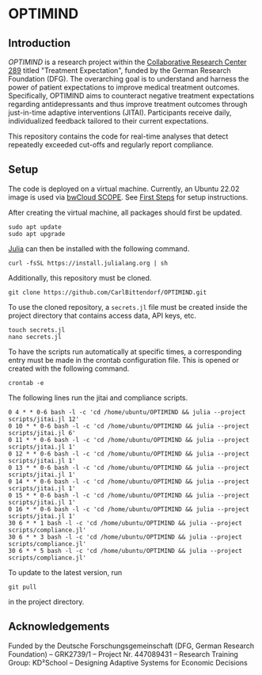 # OPTIMIND

## Introduction

*OPTIMIND* is a research project within the [Collaborative Research Center 289](https://treatment-expectation.de/en/) titled "Treatment Expectation", funded by the German Research Foundation (DFG). The overarching goal is to understand and harness the power of patient expectations to improve medical treatment outcomes. Specifically, OPTIMIND aims to counteract negative treatment expectations regarding antidepressants and thus improve treatment outcomes through just-in-time adaptive interventions (JITAI). Participants receive daily, individualized feedback tailored to their current expectations.

This repository contains the code for real-time analyses that detect repeatedly exceeded cut-offs and regularly report compliance.

## Setup

The code is deployed on a virtual machine. Currently, an Ubuntu 22.02 image is used via [bwCloud SCOPE](https://www.bw-cloud.org/en/). See [First Steps](https://www.bw-cloud.org/en/first_steps) for setup instructions.

After creating the virtual machine, all packages should first be updated.

```terminal
sudo apt update
sudo apt upgrade
```

[Julia](https://julialang.org/) can then be installed with the following command.

```terminal
curl -fsSL https://install.julialang.org | sh
```

Additionally, this repository must be cloned.

```terminal
git clone https://github.com/CarlBittendorf/OPTIMIND.git
```

To use the cloned repository, a `secrets.jl` file must be created inside the project directory that contains access data, API keys, etc.

```terminal
touch secrets.jl
nano secrets.jl
```

To have the scripts run automatically at specific times, a corresponding entry must be made in the crontab configuration file. This is opened or created with the following command.

```terminal
crontab -e
```

The following lines run the jitai and compliance scripts.

```plain
0 4 * * 0-6 bash -l -c 'cd /home/ubuntu/OPTIMIND && julia --project scripts/jitai.jl 12'
0 10 * * 0-6 bash -l -c 'cd /home/ubuntu/OPTIMIND && julia --project scripts/jitai.jl 6'
0 11 * * 0-6 bash -l -c 'cd /home/ubuntu/OPTIMIND && julia --project scripts/jitai.jl 1'
0 12 * * 0-6 bash -l -c 'cd /home/ubuntu/OPTIMIND && julia --project scripts/jitai.jl 1'
0 13 * * 0-6 bash -l -c 'cd /home/ubuntu/OPTIMIND && julia --project scripts/jitai.jl 1'
0 14 * * 0-6 bash -l -c 'cd /home/ubuntu/OPTIMIND && julia --project scripts/jitai.jl 1'
0 15 * * 0-6 bash -l -c 'cd /home/ubuntu/OPTIMIND && julia --project scripts/jitai.jl 1'
0 16 * * 0-6 bash -l -c 'cd /home/ubuntu/OPTIMIND && julia --project scripts/jitai.jl 1'
30 6 * * 1 bash -l -c 'cd /home/ubuntu/OPTIMIND && julia --project scripts/compliance.jl'
30 6 * * 3 bash -l -c 'cd /home/ubuntu/OPTIMIND && julia --project scripts/compliance.jl'
30 6 * * 5 bash -l -c 'cd /home/ubuntu/OPTIMIND && julia --project scripts/compliance.jl'
```

To update to the latest version, run

```terminal
git pull
```

in the project directory.

## Acknowledgements

Funded by the Deutsche Forschungsgemeinschaft (DFG, German Research Foundation) – GRK2739/1 – Project Nr. 447089431 – Research Training Group: KD²School – Designing Adaptive Systems for Economic Decisions